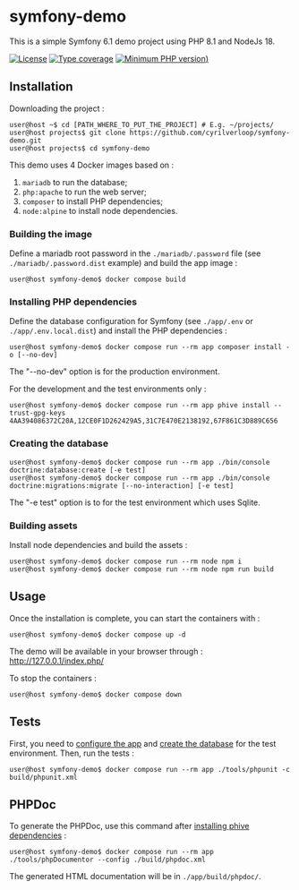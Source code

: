 # symfony-demo

This is a simple Symfony 6.1 demo project using PHP 8.1 and NodeJs 18.

[![License](https://img.shields.io/github/license/cyrilverloop/symfony-demo)](https://github.com/cyrilverloop/symfony-demo/blob/trunk/LICENSE)
[![Type coverage](https://shepherd.dev/github/cyrilverloop/symfony-demo/coverage.svg)](https://shepherd.dev/github/cyrilverloop/symfony-demo)
[![Minimum PHP version](https://img.shields.io/badge/php-%3E%3D8.1-%23777BB4?logo=php&style=flat))](https://www.php.net/)


## Installation

Downloading the project :

```shellsession
user@host ~$ cd [PATH_WHERE_TO_PUT_THE_PROJECT] # E.g. ~/projects/
user@host projects$ git clone https://github.com/cyrilverloop/symfony-demo.git
user@host projects$ cd symfony-demo
```

This demo uses 4 Docker images based on :
1. `mariadb` to run the database;
2. `php:apache` to run the web server;
3. `composer` to install PHP dependencies;
4. `node:alpine` to install node dependencies.

### Building the image

Define a mariadb root password in the `./mariadb/.password` file (see `./mariadb/.password.dist` example)
and build the app image :
```shellsession
user@host symfony-demo$ docker compose build
```

### Installing PHP dependencies
Define the database configuration for Symfony (see `./app/.env` or `./app/.env.local.dist`)
and install the PHP dependencies :
```shellsession
user@host symfony-demo$ docker compose run --rm app composer install -o [--no-dev]
```
The "--no-dev" option is for the production environment.

For the development and the test environments only :
```shellsession
user@host symfony-demo$ docker compose run --rm app phive install --trust-gpg-keys 4AA394086372C20A,12CE0F1D262429A5,31C7E470E2138192,67F861C3D889C656
```

### Creating the database


```shellsession
user@host symfony-demo$ docker compose run --rm app ./bin/console doctrine:database:create [-e test]
user@host symfony-demo$ docker compose run --rm app ./bin/console doctrine:migrations:migrate [--no-interaction] [-e test]
```
The "-e test" option is to for the test environment which uses Sqlite.


### Building assets

Install node dependencies and build the assets :
```shellsession
user@host symfony-demo$ docker compose run --rm node npm i
user@host symfony-demo$ docker compose run --rm node npm run build
```

## Usage

Once the installation is complete, you can start the containers with :
```shellsession
user@host symfony-demo$ docker compose up -d
```

The demo will be available in your browser through : http://127.0.0.1/index.php/

To stop the containers :
```shellsession
user@host symfony-demo$ docker compose down
```


## Tests

First, you need to [configure the app](#installing-php-dependencies)
and [create the database](#creating-the-database) for the test environment.
Then, run the tests :
```shellsession
user@host symfony-demo$ docker compose run --rm app ./tools/phpunit -c build/phpunit.xml
```


## PHPDoc

To generate the PHPDoc, use this command after [installing phive dependencies](#installing-php-dependencies) :
```shellsession
user@host symfony-demo$ docker compose run --rm app ./tools/phpDocumentor --config ./build/phpdoc.xml
```
The generated HTML documentation will be in `./app/build/phpdoc/`.

